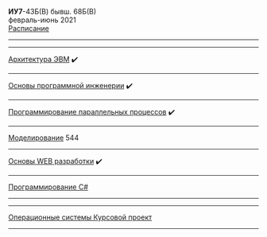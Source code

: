 **ИУ7**-43Б(В) бывш. 68Б(В) \
февраль-июнь 2021 \
[Расписание](https://www.isot.bmstu.ru/a0x/documents/2edu/shedules/2020-2021/iu7-48-58-68-78-88-b-2021-1.pdf) 
____________________________________
____________________________________
[Архитектура ЭВМ](https://github.com/dKosarevsky/iu7/blob/master/6sem/computer_architecture.md) :heavy_check_mark:
____________________________________
[Основы программной инженерии](https://github.com/dKosarevsky/iu7/blob/master/6sem/software_engineering_fundamentals.md) :heavy_check_mark:
____________________________________
[Программирование параллельных процессов](https://github.com/dKosarevsky/iu7/blob/master/6sem/parallel_process_programming.md) :heavy_check_mark:
____________________________________
[Моделирование](https://github.com/dKosarevsky/iu7/blob/master/6sem/modeling.md) 544
____________________________________
[Основы WEB разработки](https://github.com/dKosarevsky/iu7/blob/master/6sem/web.md) :heavy_check_mark:
____________________________________
[Программирование C#](https://github.com/dKosarevsky/iu7/blob/master/6sem/programming.md)
____________________________________
____________________________________
[Операционные системы Курсовой проект](https://github.com/dKosarevsky/iu7/blob/master/6sem/os_kp.md)
____________________________________
